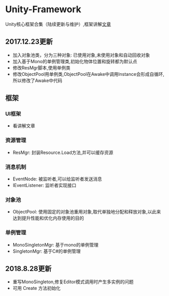 # Unity-Framework
Unity核心框架合集（陆续更新与维护）,框架讲解[文章](http://www.cnblogs.com/SHOR/p/6672185.html)

## 2017.12.23更新
* 加入对象池类，分为三种对象: 已使用对象,未使用对象和自动回收对象
* 加入基于Mono的单例管理类,初始化物体位置和旋转都为默认点
* 修改ResMgr脚本,使用单例类
* 修改ObjectPool用单例类,ObjectPool在Awake中调用Instance会形成自循环,所以修改了Awake中代码

## 框架
### UI框架
* 看讲解文章

### 资源管理
* ResMgr: 封装Resource.Load方法,并可以缓存资源

### 消息机制
* EventNode: 被监听者,可以给监听者发送消息
* IEventListener: 监听者实现接口

### 对象池
* ObjectPool: 使用固定的对象池重用对象,取代单独地分配和释放对象,以此来达到提升性能和优化内存使用的目的

### 单例管理
* MonoSingletonMgr: 基于mono的单例管理
* SingletonMgr: 基于C#的单例管理

## 2018.8.28更新
* 重写MonoSingleton,修复Editor模式调用时产生多实例的问题
* 可用 Create 方法初始化

